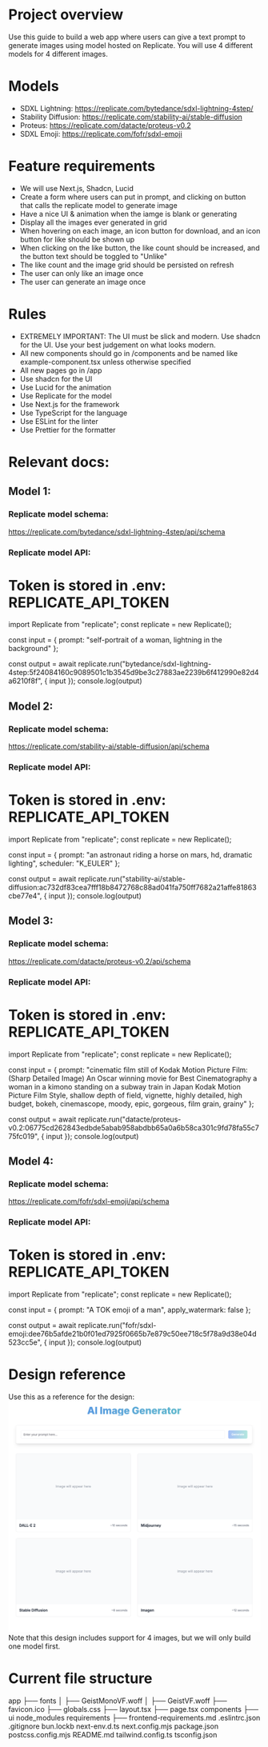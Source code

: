 # Project overview
Use this guide to build a web app where users can give a text prompt to generate images using model hosted on Replicate. You will use 4 different models for 4 different images.

# Models
- SDXL Lightning: https://replicate.com/bytedance/sdxl-lightning-4step/
- Stability Diffusion: https://replicate.com/stability-ai/stable-diffusion
- Proteus: https://replicate.com/datacte/proteus-v0.2
- SDXL Emoji: https://replicate.com/fofr/sdxl-emoji

# Feature requirements
- We will use Next.js, Shadcn, Lucid
- Create a form where users can put in prompt, and clicking on button that calls the replicate model to generate image
- Have a nice UI & animation when the iamge is blank or generating
- Display all the images ever generated in grid
- When hovering on each image, an icon button for download, and an icon button for like should be shown up
- When clicking on the like button, the like count should be increased, and the button text should be toggled to "Unlike"
- The like count and the image grid should be persisted on refresh
- The user can only like an image once
- The user can generate an image once

# Rules
- EXTREMELY IMPORTANT: The UI must be slick and modern. Use shadcn for the UI. Use your best judgement on what looks modern.
- All new components should go in /components and be named like example-component.tsx unless otherwise specified
- All new pages go in /app
- Use shadcn for the UI
- Use Lucid for the animation
- Use Replicate for the model
- Use Next.js for the framework
- Use TypeScript for the language
- Use ESLint for the linter
- Use Prettier for the formatter

# Relevant docs:
## Model 1:
### Replicate model schema:
https://replicate.com/bytedance/sdxl-lightning-4step/api/schema

### Replicate model API:
# Token is stored in .env: REPLICATE_API_TOKEN
import Replicate from "replicate";
const replicate = new Replicate();

const input = {
    prompt: "self-portrait of a woman, lightning in the background"
};

const output = await replicate.run("bytedance/sdxl-lightning-4step:5f24084160c9089501c1b3545d9be3c27883ae2239b6f412990e82d4a6210f8f", { input });
console.log(output)

## Model 2:
### Replicate model schema:
https://replicate.com/stability-ai/stable-diffusion/api/schema

### Replicate model API:
# Token is stored in .env: REPLICATE_API_TOKEN
import Replicate from "replicate";
const replicate = new Replicate();

const input = {
    prompt: "an astronaut riding a horse on mars, hd, dramatic lighting",
    scheduler: "K_EULER"
};

const output = await replicate.run("stability-ai/stable-diffusion:ac732df83cea7fff18b8472768c88ad041fa750ff7682a21affe81863cbe77e4", { input });
console.log(output)

## Model 3:
### Replicate model schema:
https://replicate.com/datacte/proteus-v0.2/api/schema

### Replicate model API:
# Token is stored in .env: REPLICATE_API_TOKEN
import Replicate from "replicate";
const replicate = new Replicate();

const input = {
    prompt: "cinematic film still of Kodak Motion Picture Film: (Sharp Detailed Image) An Oscar winning movie for Best Cinematography a woman in a kimono standing on a subway train in Japan Kodak Motion Picture Film Style, shallow depth of field, vignette, highly detailed, high budget, bokeh, cinemascope, moody, epic, gorgeous, film grain, grainy"
};

const output = await replicate.run("datacte/proteus-v0.2:06775cd262843edbde5abab958abdbb65a0a6b58ca301c9fd78fa55c775fc019", { input });
console.log(output)

## Model 4:
### Replicate model schema:
https://replicate.com/fofr/sdxl-emoji/api/schema

### Replicate model API:
# Token is stored in .env: REPLICATE_API_TOKEN
import Replicate from "replicate";
const replicate = new Replicate();

const input = {
    prompt: "A TOK emoji of a man",
    apply_watermark: false
};

const output = await replicate.run("fofr/sdxl-emoji:dee76b5afde21b0f01ed7925f0665b7e879c50ee718c5f78a9d38e04d523cc5e", { input });
console.log(output)

# Design reference
Use this as a reference for the design:
![Design reference](./design/design.png)
Note that this design includes support for 4 images, but we will only build one model first.

# Current file structure
app
├── fonts
│   ├── GeistMonoVF.woff
│   ├── GeistVF.woff
├── favicon.ico
├── globals.css
├── layout.tsx
├── page.tsx
components
├── ui
node_modules
requirements
├── frontend-requirements.md
.eslintrc.json
.gitignore
bun.lockb
next-env.d.ts
next.config.mjs
package.json
postcss.config.mjs
README.md
tailwind.config.ts
tsconfig.json

